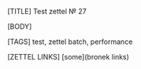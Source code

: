 [TITLE]
Test zettel № 27

[BODY]

[TAGS]
test, zettel batch, performance

[ZETTEL LINKS]
[some](bronek links)